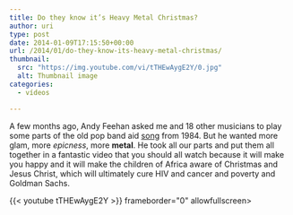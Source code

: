 ```yaml
---
title: Do they know it’s Heavy Metal Christmas?
author: uri
type: post
date: 2014-01-09T17:15:50+00:00
url: /2014/01/do-they-know-its-heavy-metal-christmas/
thumbnail:
  src: "https://img.youtube.com/vi/tTHEwAygE2Y/0.jpg"
  alt: Thumbnail image
categories:
  - vídeos

---
```

A few months ago, Andy Feehan asked me and 18 other musicians to play some parts of the old pop band aid <a href="http://www.youtube.com/watch?v=bjQzJAKxTrE" target="_blank">song</a> from 1984. But he wanted more glam, more _epicness_, more **metal**. He took all our parts and put them all together in a fantastic video that you should all watch because it will make you happy and it will make the children of Africa aware of Christmas and Jesus Christ, which will ultimately cure HIV and cancer and poverty and Goldman Sachs.

{{< youtube tTHEwAygE2Y >}} frameborder="0" allowfullscreen></iframe>